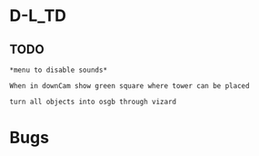 # D-L_TD

## TODO

```
*menu to disable sounds*

When in downCam show green square where tower can be placed

turn all objects into osgb through vizard

```

# Bugs

```

```
